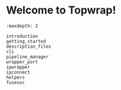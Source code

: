 # Welcome to Topwrap!

```{toctree}
:maxdepth: 2

introduction
getting_started
description_files
cli
pipeline_manager
wrapper_port
ipwrapper
ipconnect
helpers
fusesoc
```
